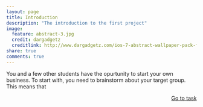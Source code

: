 ```yaml
---
layout: page
title: Introduction
description: "The introduction to the first project"
image:
  feature: abstract-3.jpg
  credit: dargadgetz
  creditlink: http://www.dargadgetz.com/ios-7-abstract-wallpaper-pack-for-iphone-5-and-ipod-touch-retina/
share: true
comments: true
---
```

You and a few other students have the opurtunity to start your own business. To start with, you need to brainstorm about your target group. This means that 






<div style="float: right"> 
<a href="{{ site.url }}/webquest/commerce/webquest-2/task-2/" class="btn">Go to task</a>
</div>

